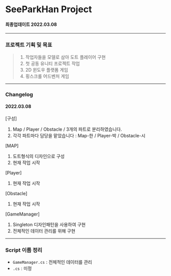 # SeeParkHan Project

#### 최종업데이트 2022.03.08
----------------
### 프로젝트 기획 및 목표
> 1. 작업자들을 모델로 삼아 도트 플레이어 구현
> 2. 첫 공동 유니티 프로젝트 작업
> 3. 2D 윈도우 플랫폼 게임
> 4. 횡스크롤 어드벤처 게임
-------
### Changelog
#### 2022.03.08

[구성]
1. Map / Player / Obstacle / 3개의 파트로 분리하였습니다.
2. 각각 파트마다 담당을 맡았습니다 : Map-한 / Player-박 / Obstacle-시

[MAP]
1. 도트형식의 디자인으로 구성
2. 현재 작업 시작

[Player]
1. 현재 작업 시작

[Obstacle]
1. 현재 작업 시작

[GameManager]
1. Singleton 디자인패턴을 사용하여 구현
2. 전체적인 데이터 관리를 위해 구현

---------
### Script 이름 정리
- ``` GameManager.cs ``` : 전체적인 데이터를 관리
- ``` .cs ``` : 미정

